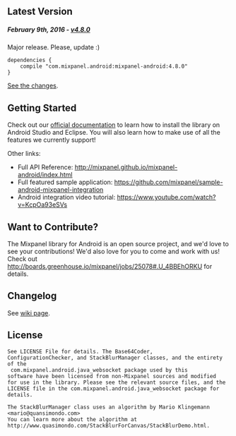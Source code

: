 Latest Version 
--------------
##### _February 9th, 2016_ - [v4.8.0](https://github.com/mixpanel/mixpanel-android/releases/tag/v4.8.0)
Major release. Please, update :)
```
dependencies {
    compile "com.mixpanel.android:mixpanel-android:4.8.0"
}
```
[See the changes](https://github.com/mixpanel/mixpanel-android/releases/tag/v4.8.0).

Getting Started
---------------
Check out our [official documentation](https://mixpanel.com/help/reference/android) to learn how to install the library on Android Studio and Eclipse. You will also learn how to make use of all the features we currently support!

Other links:
* Full API Reference: http://mixpanel.github.io/mixpanel-android/index.html
* Full featured sample application: https://github.com/mixpanel/sample-android-mixpanel-integration
* Android integration video tutorial: https://www.youtube.com/watch?v=KcpOa93eSVs

Want to Contribute?
-------------------
The Mixpanel library for Android is an open source project, and we'd love to see your contributions!
We'd also love for you to come and work with us! Check out http://boards.greenhouse.io/mixpanel/jobs/25078#.U_4BBEhORKU for details.

Changelog
---------
See [wiki page](https://github.com/mixpanel/mixpanel-android/wiki/Changelog).

License
-------

```
See LICENSE File for details. The Base64Coder,
ConfigurationChecker, and StackBlurManager classes, and the entirety of the
 com.mixpanel.android.java_websocket package used by this
software have been licensed from non-Mixpanel sources and modified
for use in the library. Please see the relevant source files, and the
LICENSE file in the com.mixpanel.android.java_websocket package for details.

The StackBlurManager class uses an algorithm by Mario Klingemann <mario@quansimondo.com>
You can learn more about the algorithm at
http://www.quasimondo.com/StackBlurForCanvas/StackBlurDemo.html.
```
